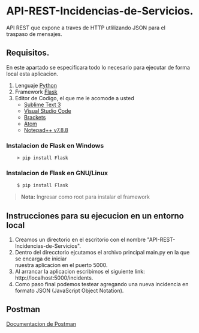 # API-REST-Incidencias-de-Servicios.

API REST que expone a traves de HTTP utlilizando JSON para el <br />
traspaso de mensajes.


## Requisitos.

En este apartado se especificara todo lo necesario para ejecutar de forma
local esta aplicacion.

1. Lenguaje [Python](https://www.python.org/downloads/)
2. Framework [Flask](https://flask.palletsprojects.com/en/master/installation)
3. Editor de Codigo, el que me le acomode a usted
	* [Sublime Text 3](https://www.sublimetext.com)
	* [Visual Studio Code](https://code.visualstudio.com)
	* [Brackets](https://brackets.io/)
	* [Atom](https://atom.io)
	* [Notepad++ v7.8.8](https://notepad-plus-plus.org/downloads/v7.8.8/)

### Instalacion de Flask en Windows
```batch
	> pip install Flask
```

### Instalacion de Flask en GNU/Linux
```bash
	$ pip install Flask
```
> **Nota:** Ingresar como root para instalar el framework


## Instrucciones para su ejecucion en un entorno local

1. Creamos un directorio en el escritorio con el nombre "API-REST-Incidencias-de-Servicios".
2. Dentro del direcctorio ejcutamos el archivo principal main.py en la que se encarga de iniciar <br /> 
nuestra aplicacion en el puerto 5000.
3. Al arrancar la aplicacion escribimos el siguiente link: http://localhost:5000/incidents.
4. Como paso final podemos testear agregando una nueva incidencia en formato JSON (JavaScript Object Notation).

## Postman

[Documentacion de Postman](https://info-developer.postman.co/collections/12074220-0cd59dd3-490d-4ae0-9c86-5d08a03d1d5e?version=latest&workspace=574f1914-d365-49d7-8493-ffa8ac41171c)
